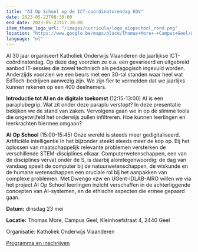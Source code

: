 ```yaml
---
title: "AI Op School op de ICT-coördinatorendag KOV"
date: 2023-05-23T08:30:00
end_date: 2023-05-23T17:30:00
item_theme_logo_url: "/images/curricula/logo_aiopschool_rond.png"
location: "https://www.google.be/maps/place/Thomas+More+-+Campus+Geel/@51.1609429,4.9592103,17z/data=!3m1!4b1!4m6!3m5!1s0x47c14c011b4bcb87:0xb5b970e9f2a6ce42!8m2!3d51.1609429!4d4.961399!16s%2Fg%2F1q5gn5kgc"
language: "nl"
---
```


Al 30 jaar organiseert Katholiek Onderwijs Vlaanderen de jaarlijkse ICT-coördinatordag. Op deze dag voorzien ze o.a. een gevarieerd en uitgebreid aanbod IT-sessies die zowel technisch als pedagogisch ingevuld worden. Anderzijds voorzien we een beurs met een 30-tal standen waar heel wat EdTech-bedrijven aanwezig zijn. We zijn fier te vermelden dat we jaarlijks kunnen rekenen op een 400 deelnemers.

**Introductie tot AI en de digitale toekomst** (12:15-13:00)
AI is een paraplubegrip. Wat zit onder deze paraplu verstopt? In deze presentatie bekijken we de stand van zaken. Vervolgens gaan we in op de slimme tools die ongetwijfeld het onderwijs zullen infiltreren. Hoe kunnen leerlingen en leerkrachten hiermee omgaan?  

**AI Op School** (15:00-15:45)
Onze wereld is steeds meer gedigitaliseerd. Artificiële intelligentie In het bijzonder steekt steeds meer de kop op. Bij het oplossen van maatschappelijk relevante problemen versterken de verschillende STEM-disciplines elkaar. Computerwetenschappen, een van de disciplines vervat onder de S, is daarbij alomtegenwoordig: de dag van vandaag speelt de computer bij de natuurwetenschappen, de wiskunde en de humane wetenschappen een cruciale rol bij het aanpakken van complexe problemen.
Met Dwengo vzw en UGent-IDLAB-AIRO willen we via het project AI Op School leerlingen inzicht verschaffen in de achterliggende concepten van AI-systemen, en de ethische aspecten die ermee gepaard gaan.

**Datum:** dinsdag 23 mei 

**Locatie:** Thomas More, Campus Geel, Kleinhoefstraat 4, 2440 Geel 

Organisatie: Katholiek Onderwijs Vlaanderen

[Programma en inschrijven](http://www.ictcoordinatordag.be/)
